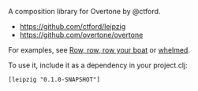 A composition library for Overtone by @ctford.

* https://github.com/ctford/leipzig
* https://github.com/overtone/overtone

For examples, see [Row, row, row your boat](src/leipzig/example/row_row_row_your_boat.clj) or [whelmed](https://github.com/ctford/whelmed).

To use it, include it as a dependency in your project.clj:

    [leipzig "0.1.0-SNAPSHOT"]
